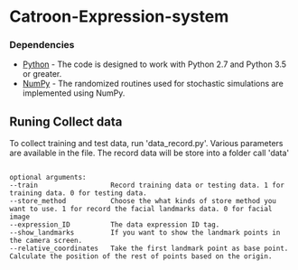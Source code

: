 # Catroon-Expression-system

### Dependencies
* [Python](https://www.python.org/) - The code is designed to work with Python 2.7 and Python 3.5 or greater.
* [NumPy](http://www.numpy.org/) -  The randomized routines used for stochastic simulations are implemented using NumPy.

## Runing Collect data
To collect training and test data, run 'data_record.py'. Various  parameters are available in the file. The record data will be store into a folder call 'data'

```console

optional arguments:
--train                  Record training data or testing data. 1 for training data. 0 for testing data.
--store_method           Choose the what kinds of store method you want to use. 1 for record the facial landmarks data. 0 for facial image
--expression_ID          The data expression ID tag.
--show_landmarks         If you want to show the landmark points in the camera screen.
--relative_coordinates   Take the first landmark point as base point. Calculate the position of the rest of points based on the origin.

```
